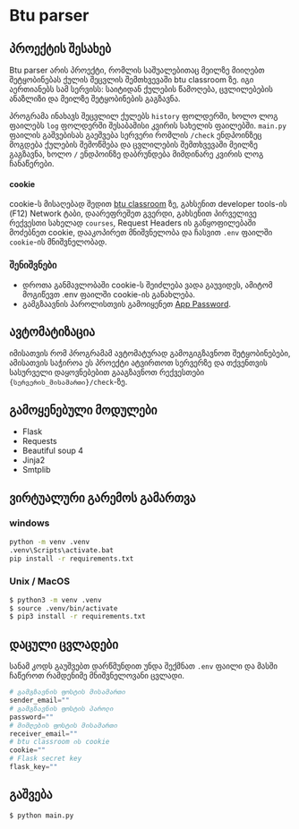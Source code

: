 # Btu parser
## პროექტის შესახებ

Btu parser არის პროექტი, რომლის საშუალებითაც მეილზე მიიღებთ შეტყობინებას ქულის შეცვლის შემთხვევაში btu classroom ზე.
იგი აერთიანებს სამ სერვისს: საიტიდან ქულების წამოღება, ცვლილებების ანაზლიზი და მეილზე შეტყობინების გაგზავნა.

პროგრამა ინახავს შეცვლილ ქულებს `history` ფოლდერში, ხოლო ლოგ ფაილებს `log` ფოლდერში შესაბამისი კვირის სახელის ფაილებში.
`main.py` ფაილის გაშვებისას გაეშვება სერვერი რომლის `/check` ენდპოინზეც მოგდება ქულების შემოწმება და ცვლილების შემთხვევაში 
მეილზე გაგზავნა, ხოლო  `/` ენდპოინზე დაბრუნდება მიმდინარე კვირის ლოგ ჩანაწერები.

#### cookie

cookie-ს მისაღებად შედით  [btu classroom](https://classroom.btu.edu.ge/) ზე, გახსენით developer tools-ის (F12)
Network ტაბი, დაარეფრეშეთ გვერდი, გახსენით პირველივე რექვესთი სახელად `courses`, Request Headers ის განყოფილებაში
მოძებნეთ cookie, დააკოპირეთ მნიშვნელობა და ჩასვით `.env` ფაილში `cookie`-ის მნიშვნელობად.


### შენიშვნები

 - დროთა განმავლობაში cookie-ს შეიძლება ვადა გაუვიდეს, ამიტომ მოგიწევთ .env ფაილში cookie-ის განახლება.
 - გამგზაავნის პაროლისთვის გამოიყენეთ [App Password](https://support.google.com/mail/answer/185833?hl=en).


## ავტომატიზაცია

იმისათვის რომ პროგრამამ ავტომატურად გამოგიგზავნოთ შეტყობინებები, ამისათვის საჭიროა ეს პროექტი ატვირთოთ სერვერზე და
თქვენთვის სასურველი დაყოვნებებით გააგზავნოთ რექვესთები `{სერვერის_მისამართი}/check`-ზე.


## გამოყენებული მოდულები

- Flask
- Requests
- Beautiful soup 4
- Jinja2
- Smtplib


## ვირტუალური გარემოს გამართვა

### windows
```cmd
python -m venv .venv
.venv\Scripts\activate.bat
pip install -r requirements.txt
```

### Unix / MacOS
```bash
$ python3 -m venv .venv
$ source .venv/bin/activate
$ pip3 install -r requirements.txt
```

## დაცული ცვლადები

სანამ კოდს გაუშვებთ დარწმუნდით უნდა შექმნათ `.env` ფაილი 
და მასში ჩაწეროთ რამდენიმე მნიშვნელოვანი ცვლადი.
```python
# გამგზავნის ფოსტის მისამართი
sender_email=""
# გამგზავნის ფოსტის პაროლი
password=""
# მიმღების ფოსტის მისამართი
receiver_email=""
# btu classroom ის cookie
cookie=""
# Flask secret key
flask_key=""
```


## გაშვება

```bash
$ python main.py
```
